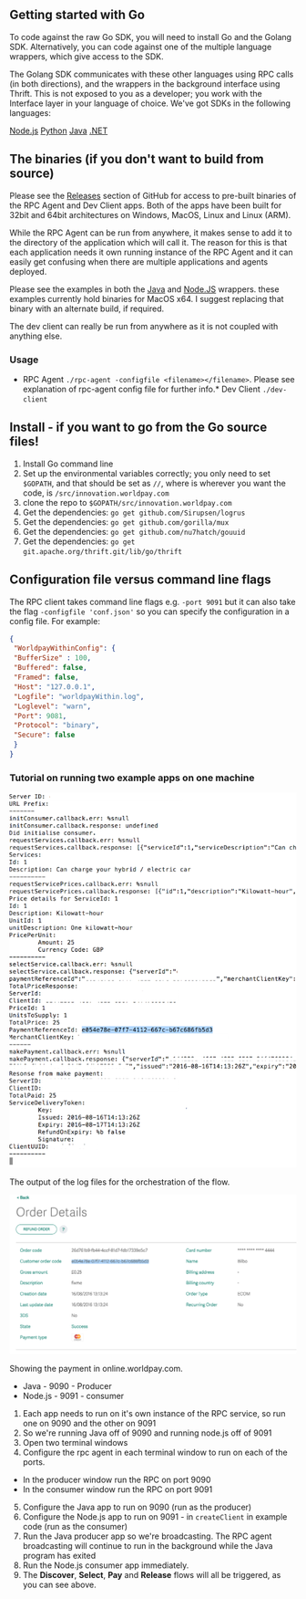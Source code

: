 ## Getting started with Go

To code against the raw Go SDK, you will need to install Go and the Golang SDK. Alternatively, you can code against one of the multiple language wrappers, which give access to the SDK. 

The Golang SDK communicates with these other languages using RPC calls (in both directions), and the wrappers in the background interface using Thrift. This is not exposed to you as a developer; you work with the Interface layer in your language of choice. We've got SDKs in the following languages:
<div class="download">
  <a class="md-button" href="../nodejs">Node.js</a>
  <a class="md-button" href="../python27">Python</a>
  <a class="md-button" href="../java">Java</a>
  <a class="md-button" href="../dotnet">.NET</a>
</div>

## The binaries (if you don't want to build from source)

Please see the [Releases](https://github.com/WPTechInnovation/worldpay-within-sdk/releases) section of GitHub for access to pre-built binaries of the RPC Agent and Dev Client apps. Both of the apps have been built for 32bit and 64bit architectures on Windows, MacOS, Linux and Linux (ARM).

While the RPC Agent can be run from anywhere, it makes sense to add it to the directory of the application which will call it. The reason for this is that each application needs it own running instance of the RPC Agent and it can easily get confusing when there are multiple applications and agents deployed.

Please see the examples in both the [Java](java) and [Node.JS](nodejs) wrappers. these examples currently hold binaries for MacOS x64\. I suggest replacing that binary with an alternate build, if required.

The dev client can really be run from anywhere as it is not coupled with anything else.

### Usage

*   RPC Agent `./rpc-agent -configfile <filename></filename>`. Please see explanation of rpc-agent config file for further info.*   Dev Client `./dev-client`

## Install - if you want to go from the Go source files!

1.  Install Go command line
2.  Set up the environmental variables correctly; you only need to set `$GOPATH`, and that should be set as `//`, where is wherever you want the code, is `/src/innovation.worldpay.com`
3.  clone the repo to `$GOPATH/src/innovation.worldpay.com`
4.  Get the dependencies: `go get github.com/Sirupsen/logrus`
5.  Get the dependencies: `go get github.com/gorilla/mux`
6.  Get the dependencies: `go get github.com/nu7hatch/gouuid`
7.  Get the dependencies: `go get git.apache.org/thrift.git/lib/go/thrift`

## Configuration file versus command line flags

The RPC client takes command line flags e.g. `-port 9091` but it can also take the flag `-configfile 'conf.json'` so you can specify the configuration in a config file. For example:

``` json
{
 "WorldpayWithinConfig": {
 "BufferSize" : 100,
 "Buffered": false,
 "Framed": false,
 "Host": "127.0.0.1",
 "Logfile": "worldpayWithin.log",
 "Loglevel": "warn",
 "Port": 9081,
 "Protocol": "binary",
 "Secure": false
 }
}
```

### Tutorial on running two example apps on one machine

![The output of the log files for the orchestration of the flow](images/get-started/outputoforchestration1.png)
<figcaption>The output of the log files for the orchestration of the flow.</figcaption>

![Showing the payment in online.worldpay.com](images/get-started/order-details-onlineworldpaycom.png)
<figcaption>Showing the payment in online.worldpay.com.</figcaption>

*   Java - 9090 - Producer
*   Node.js - 9091 - consumer

1.  Each app needs to run on it's own instance of the RPC service, so run one on 9090 and the other on 9091
2.  So we're running Java off of 9090 and running node.js off of 9091
3.  Open two terminal windows
4.  Configure the rpc agent in each terminal window to run on each of the ports. 
  * In the producer window run the RPC on port 9090
  * In the consumer window run the RPC on port 9091
5.  Configure the Java app to run on 9090 (run as the producer)
6.  Configure the Node.js app to run on 9091 - in `createClient` in example code (run as the consumer)
7.  Run the Java producer app so we're broadcasting. The RPC agent broadcasting will continue to run in the background while the Java program has exited
8.  Run the Node.js consumer app immediately.
9.  The **Discover**, **Select**, **Pay** and **Release** flows will all be triggered, as you can see above.
